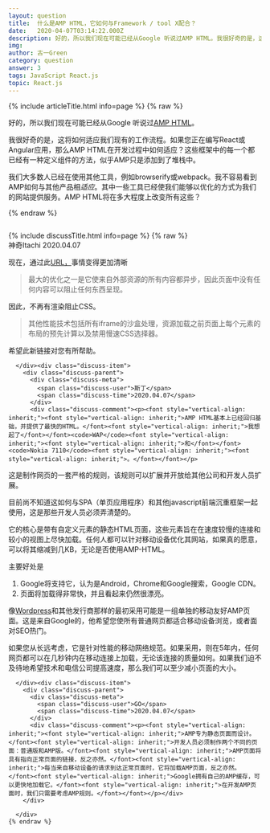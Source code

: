 ```yaml
---
layout: question
title:  什么是AMP HTML，它如何与Framework / tool X配合？
date:   2020-04-07T03:14:22.000Z
description: 好的，所以我们现在可能已经从Google 听说过AMP HTML。我很好奇的是，这将如何适应我们现有的工作流程。如果您正在编写React或Angula...
img: 
author: 古一Green
category: question
answer: 3
tags: JavaScript React.js
topic: React.js
---
```

<div class="article-root">
  <div class="article">
    {% include articleTitle.html info=page %}
    {% raw %}
    <div class="article-content"><p><font style="vertical-align: inherit;"><font style="vertical-align: inherit;">好的，所以我们现在可能已经</font><font style="vertical-align: inherit;">从Google </font><font style="vertical-align: inherit;">听说过</font></font><a href="https://github.com/ampproject/amphtml"><font style="vertical-align: inherit;"><font style="vertical-align: inherit;">AMP HTML</font></font></a><font style="vertical-align: inherit;"><font style="vertical-align: inherit;">。</font></font></p>

<p><font style="vertical-align: inherit;"><font style="vertical-align: inherit;">我很好奇的是，这将如何适应我们现有的工作流程。</font><font style="vertical-align: inherit;">如果您正在编写React或Angular应用，那么AMP HTML在开发过程中如何适应？</font><font style="vertical-align: inherit;">这些框架中的每一个都已经有一种定义组件的方法，似乎AMP只是添加到了堆栈中。</font></font></p>

<p><font style="vertical-align: inherit;"><font style="vertical-align: inherit;">我们大多数人已经在使用其他工具，例如browserify或webpack。</font><font style="vertical-align: inherit;">我不容易看到AMP如何</font><font style="vertical-align: inherit;">与其他产品相</font></font><em><font style="vertical-align: inherit;"><font style="vertical-align: inherit;">适应</font></font></em><font style="vertical-align: inherit;"><font style="vertical-align: inherit;">。</font><font style="vertical-align: inherit;">其中一些工具已经使我们能够以优化的方式为我们的网站提供服务。</font><font style="vertical-align: inherit;">AMP HTML将在多大程度上改变所有这些？</font></font></p></div>
    {% endraw %}
  </div>
  <p style="height: 0;width:0;overflow: hidden;"> 第4050篇《什么是AMP HTML，它如何与Framework / tool X配合？》来自Winter(https://github.com/aiyld/aiyld.github.io)的站点</p>
  <div class="discuss-wrapper">
    {% include discussTitle.html info=page %}
    {% raw %}
    <div class="discuss-item">
        <div class="discuss-parent">
          <div class="discuss-meta">
            <span class="discuss-user">神奇Itachi</span>
            <span class="discuss-time">2020.04.07</span>
          </div>
          <div class="discuss-comment"><p><font style="vertical-align: inherit;"><font style="vertical-align: inherit;">现在，通过此</font><a href="https://www.ampproject.org/learn/about-amp/" rel="nofollow noreferrer"><font style="vertical-align: inherit;">URL，</font></a><font style="vertical-align: inherit;">事情变得更加清晰</font></font><a href="https://www.ampproject.org/learn/about-amp/" rel="nofollow noreferrer"><font style="vertical-align: inherit;"></font></a></p>

<blockquote>
  <p><font style="vertical-align: inherit;"><font style="vertical-align: inherit;">最大的优化之一是它使来自外部资源的所有内容都异步，因此页面中没有任何内容可以阻止任何东西呈现。</font></font></p>
</blockquote>

<p><font style="vertical-align: inherit;"><font style="vertical-align: inherit;">因此，不再有渲染阻止CSS。 </font></font></p>

<blockquote>
  <p><font style="vertical-align: inherit;"><font style="vertical-align: inherit;">其他性能技术包括所有iframe的沙盒处理，资源加载之前页面上每个元素的布局的预先计算以及禁用慢速CSS选择器。</font></font></p>
</blockquote>

<p><font style="vertical-align: inherit;"><font style="vertical-align: inherit;">希望此新链接对您有所帮助。</font></font></p></div>
        </div>
        
      </div><div class="discuss-item">
        <div class="discuss-parent">
          <div class="discuss-meta">
            <span class="discuss-user">斯丁</span>
            <span class="discuss-time">2020.04.07</span>
          </div>
          <div class="discuss-comment"><p><font style="vertical-align: inherit;"><font style="vertical-align: inherit;">AMP HTML基本上已经回归基础，并提供了最快的HTML。</font><font style="vertical-align: inherit;">我想起了</font></font><code>WAP</code><font style="vertical-align: inherit;"><font style="vertical-align: inherit;">和</font></font><code>Nokia 7110</code><font style="vertical-align: inherit;"><font style="vertical-align: inherit;">。</font></font></p>

<p><font style="vertical-align: inherit;"><font style="vertical-align: inherit;">这是制作网页的一套严格的规则，该规则可以扩展并开放给其他公司和开发人员扩展。</font></font></p>

<p><font style="vertical-align: inherit;"><font style="vertical-align: inherit;">目前尚不知道这如何与SPA（单页应用程序）和其他javascript前端沉重框架一起使用，这是那些开发人员必须弄清楚的。 </font></font></p>

<p><font style="vertical-align: inherit;"><font style="vertical-align: inherit;">它的核心是带有自定义元素的静态HTML页面，这些元素旨在在速度较慢的连接和较小的视图上尽快加载。</font><font style="vertical-align: inherit;">任何人都可以针对移动设备优化其网站，如果真的愿意，可以将其缩减到几KB，无论是否使用AMP-HTML。</font></font></p>

<p><font style="vertical-align: inherit;"><font style="vertical-align: inherit;">主要好处是 </font></font></p>

<ol>
<li><font style="vertical-align: inherit;"><font style="vertical-align: inherit;">Google将支持它，认为是Android，Chrome和Google搜索，Google CDN。</font></font></li>
<li><font style="vertical-align: inherit;"><font style="vertical-align: inherit;">页面将加载得非常快，并且看起来仍然很漂亮。</font></font></li>
</ol>

<p><font style="vertical-align: inherit;"><font style="vertical-align: inherit;">像</font></font><a href="https://github.com/Automattic/amp-wp/" rel="noreferrer"><font style="vertical-align: inherit;"><font style="vertical-align: inherit;">Wordpress</font></font></a><font style="vertical-align: inherit;"><font style="vertical-align: inherit;">和其他发行商</font><font style="vertical-align: inherit;">那样的最初采用</font><font style="vertical-align: inherit;">可能是一组单独的移动友好AMP页面。</font><font style="vertical-align: inherit;">这是来自Google的，他希望您使所有普通网页都适合移动设备浏览，或者面对SEO热门。</font></font></p>

<p><font style="vertical-align: inherit;"><font style="vertical-align: inherit;">如果您从长远考虑，它是针对性能的移动网络规范。</font><font style="vertical-align: inherit;">如果采用，则在5年内，任何网页都可以在几秒钟内在移动连接上加载，无论该连接的质量如何。</font><font style="vertical-align: inherit;">如果我们迫不及待地希望技术和电信公司提高速度，那么我们可以至少减小页面的大小。</font></font></p></div>
        </div>
        
      </div><div class="discuss-item">
        <div class="discuss-parent">
          <div class="discuss-meta">
            <span class="discuss-user">GO</span>
            <span class="discuss-time">2020.04.07</span>
          </div>
          <div class="discuss-comment"><p><font style="vertical-align: inherit;"><font style="vertical-align: inherit;">AMP专为静态页面而设计。</font><font style="vertical-align: inherit;">开发人员必须制作两个不同的页面：普通版和AMP版。</font><font style="vertical-align: inherit;">AMP页面将具有指向正常页面的链接，反之亦然。</font><font style="vertical-align: inherit;">每当来自移动设备的请求到达正常页面时，它将加载AMP页面，反之亦然。</font><font style="vertical-align: inherit;">Google拥有自己的AMP缓存，可以更快地加载它。</font><font style="vertical-align: inherit;">在开发AMP页面时，我们只需要考虑AMP规则。</font></font></p></div>
        </div>
        
      </div>
    {% endraw %}
  </div>
<div>
